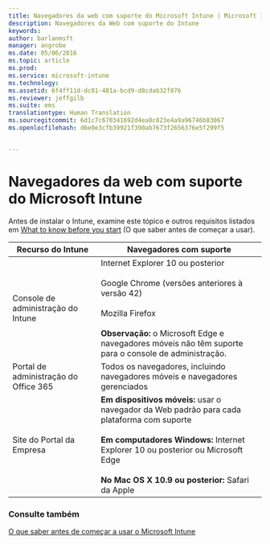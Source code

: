 ```yaml
---
title: Navegadores da web com suporte do Microsoft Intune | Microsoft Intune
description: Navegadores da Web com suporte do Intune
keywords: 
author: barlanmsft
manager: angrobe
ms.date: 05/06/2016
ms.topic: article
ms.prod: 
ms.service: microsoft-intune
ms.technology: 
ms.assetid: 6f4ff11d-dc81-481a-bcd9-d8cdab32f876
ms.reviewer: jeffgilb
ms.suite: ems
translationtype: Human Translation
ms.sourcegitcommit: 6d1c7c670341692d4ea0c823e4a9a96746b83067
ms.openlocfilehash: d6e0e3cfb39921f390ab7673f2656376e5f299f5


---
```


# Navegadores da web com suporte do Microsoft Intune

Antes de instalar o Intune, examine este tópico e outros requisitos listados em [What to know before you start](what-to-know-before-you-start-microsoft-intune.md) (O que saber antes de começar a usar).

|Recurso do Intune |Navegadores com suporte|
|---------|---------|
|Console de administração do Intune     |  Internet Explorer 10 ou posterior<br /><br />Google Chrome (versões anteriores à versão 42)<br /><br />Mozilla Firefox  <br /><br />**Observação:** o Microsoft Edge e navegadores móveis não têm suporte para o console de administração.                      
|Portal de administração do Office 365     |Todos os navegadores, incluindo navegadores móveis e navegadores gerenciados  |
|Site do Portal da Empresa     |**Em dispositivos móveis:** usar o navegador da Web padrão para cada plataforma com suporte   <br /><br />**Em computadores Windows:** Internet Explorer 10 ou posterior ou Microsoft Edge<br /><br />**No Mac OS X 10.9 ou posterior:** Safari da Apple    |


### Consulte também
[O que saber antes de começar a usar o Microsoft Intune](what-to-know-before-you-start-microsoft-intune.md)



<!--HONumber=Aug16_HO4-->


